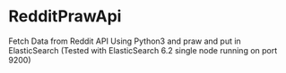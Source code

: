 # RedditPrawApi
Fetch Data from Reddit API Using Python3 and praw and put in ElasticSearch (Tested with ElasticSearch 6.2 single node running on port 9200)
